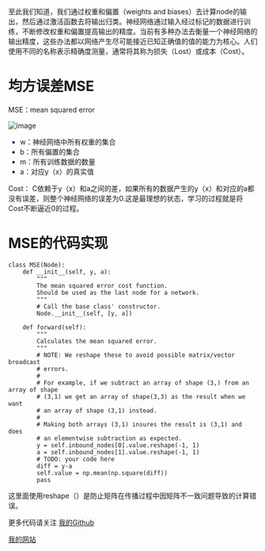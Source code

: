 至此我们知道，我们通过权重和偏置（weights and biases）去计算node的输出，然后通过激活函数去将输出归类。神经网络通过输入经过标记的数据进行训练，不断修改权重和偏置提高输出的精度。当前有多种办法去衡量一个神经网络的输出精度，这些办法都以网络产生尽可能接近已知正确值的值的能力为核心。人们使用不同的名称表示精确度测量，通常将其称为损失（Lost）或成本（Cost）。

# 均方误差MSE
MSE：mean squared error 

![image](http://note.youdao.com/favicon.ico)

- w：神经网络中所有权重的集合
- b：所有偏置的集合
- m：所有训练数据的数量
- a：对应y（x）的真实值

Cost： C依赖于y（x）和a之间的差，如果所有的数据产生的y（x）和对应的a都没有误差，则整个神经网络的误差为0.这是最理想的状态，学习的过程就是将Cost不断逼近0的过程。

# MSE的代码实现


```
class MSE(Node):
    def __init__(self, y, a):
        """
        The mean squared error cost function.
        Should be used as the last node for a network.
        """
        # Call the base class' constructor.
        Node.__init__(self, [y, a])

    def forward(self):
        """
        Calculates the mean squared error.
        """
        # NOTE: We reshape these to avoid possible matrix/vector broadcast
        # errors.
        #
        # For example, if we subtract an array of shape (3,) from an array of shape
        # (3,1) we get an array of shape(3,3) as the result when we want
        # an array of shape (3,1) instead.
        #
        # Making both arrays (3,1) insures the result is (3,1) and does
        # an elementwise subtraction as expected.
        y = self.inbound_nodes[0].value.reshape(-1, 1)
        a = self.inbound_nodes[1].value.reshape(-1, 1)
        # TODO: your code here
        diff = y-a
        self.value = np.mean(np.square(diff))
        pass
```

这里面使用reshape（）是防止矩阵在传播过程中因矩阵不一致问题导致的计算错误。

更多代码请关注
[我的Github](http://note.youdao.com/)

[我的网站](http://weiweizhao.com/category/ai/)


